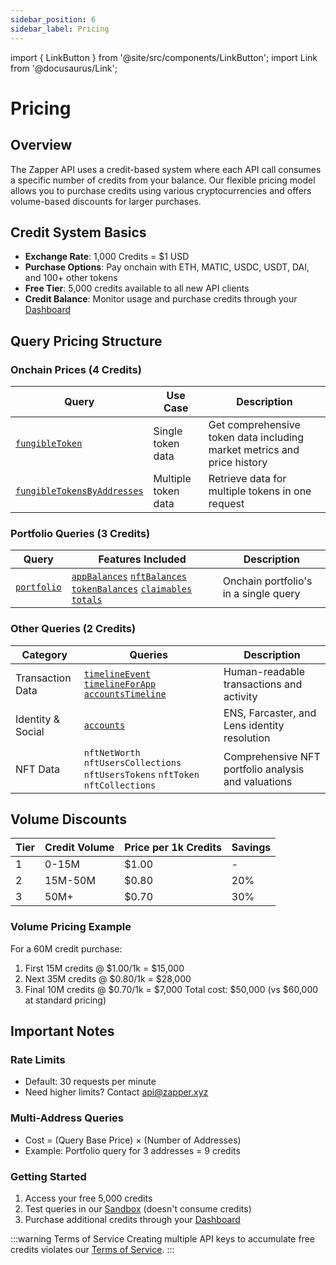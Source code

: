 ```yaml
---
sidebar_position: 6
sidebar_label: Pricing
---
```


import { LinkButton } from '@site/src/components/LinkButton';
import Link from '@docusaurus/Link';

# Pricing

## Overview
The Zapper API uses a credit-based system where each API call consumes a specific number of credits from your balance. Our flexible pricing model allows you to purchase credits using various cryptocurrencies and offers volume-based discounts for larger purchases.

## Credit System Basics
- **Exchange Rate**: 1,000 Credits = $1 USD
- **Purchase Options**: Pay onchain with ETH, MATIC, USDC, USDT, DAI, and 100+ other tokens
- **Free Tier**: 5,000 credits available to all new API clients
- **Credit Balance**: Monitor usage and purchase credits through your [Dashboard](/dashboard)

## Query Pricing Structure

### Onchain Prices (4 Credits)
| Query | Use Case | Description |
|-------|----------|-------------|
| [`fungibleToken`](/docs/api/endpoints/onchain-prices#fungibletoken) | Single token data | Get comprehensive token data including market metrics and price history |
| [`fungibleTokensByAddresses`](/docs/api/endpoints/onchain-prices#fungibletokensbyaddresses) | Multiple token data | Retrieve data for multiple tokens in one request |

### Portfolio Queries (3 Credits)
| Query | Features Included | Description |
|-------|------------------|-------------|
| [`portfolio`](/docs/api/endpoints/portfolio) | [`appBalances`](/docs/api/endpoints/portfolio) [`nftBalances`](/docs/api/endpoints/portfolio) [`tokenBalances`](/docs/api/endpoints/portfolio) [`claimables`](/docs/api/endpoints/portfolio) [`totals`](/docs/api/endpoints/portfolio) | Onchain portfolio's in a single query |

### Other Queries (2 Credits)
| Category | Queries | Description |
|----------|---------|-------------|
| Transaction Data | [`timelineEvent`](/docs/api/endpoints/human-readable-transactions/timeline-event) [`timelineForApp`](/docs/api/endpoints/human-readable-transactions/app-timelines) [`accountsTimeline`](/docs/api/endpoints/human-readable-transactions/account-timelines) | Human-readable transactions and activity |
| Identity & Social | [`accounts`](/docs/api/endpoints/onchain-identity#accounts) | ENS, Farcaster, and Lens identity resolution |
| NFT Data | `nftNetWorth` `nftUsersCollections` `nftUsersTokens` `nftToken` `nftCollections` | Comprehensive NFT portfolio analysis and valuations |

## Volume Discounts

| Tier | Credit Volume | Price per 1k Credits | Savings |
|------|---------------|---------------------|---------|
| 1 | 0-15M | $1.00 | - |
| 2 | 15M-50M | $0.80 | 20% |
| 3 | 50M+ | $0.70 | 30% |

### Volume Pricing Example
For a 60M credit purchase:
1. First 15M credits @ $1.00/1k = $15,000
2. Next 35M credits @ $0.80/1k = $28,000
3. Final 10M credits @ $0.70/1k = $7,000
Total cost: $50,000 (vs $60,000 at standard pricing)

## Important Notes

### Rate Limits
- Default: 30 requests per minute
- Need higher limits? Contact api@zapper.xyz

### Multi-Address Queries
- Cost = (Query Base Price) × (Number of Addresses)
- Example: Portfolio query for 3 addresses = 9 credits

### Getting Started
1. Access your free 5,000 credits
2. Test queries in our [Sandbox](/docs/api/sandbox) (doesn't consume credits)
3. Purchase additional credits through your [Dashboard](/dashboard)


<LinkButton href="/docs/api" type="primary" buttonCopy="Get Started" />

:::warning Terms of Service
Creating multiple API keys to accumulate free credits violates our [Terms of Service](https://zapper.xyz/docs/api-terms-of-use.pdf).
:::
